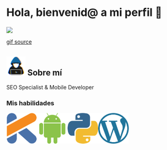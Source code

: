 # Hola, bienvenid@ a mi perfil 👋
<img align="center" height="350" src="/assets/seerlight_s_city_rain_by_lookafar_dcy79k6.gif" />


[gif source](https://www.deviantart.com/lookafar/art/SeerLight-s-City-Rain-783040038)

## <picture><img src = "https://github.com/0xAbdulKhalid/0xAbdulKhalid/raw/main/assets/mdImages/about_me.gif" width = 50px></picture> **Sobre mí**

SEO Specialist & Mobile Developer
### Mis habilidades
<img align="left" height="80px" src="/assets/Logo_kotlin.png">
<img align="left" height="80px" src="/assets/Logo_android.png">
<img align="left" height="80px" src="/assets/Logo_python.png">
<img align="left" height="80px" src="/assets/logo_wordpress.png">

 



